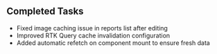 ## Completed Tasks

- Fixed image caching issue in reports list after editing
- Improved RTK Query cache invalidation configuration
- Added automatic refetch on component mount to ensure fresh data
